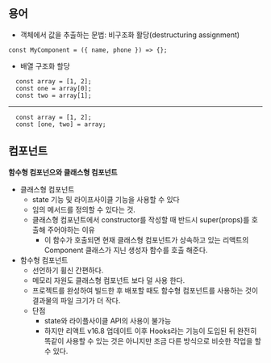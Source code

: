 용어
--------
- 객체에서 값을 추출하는 문법: 비구조화 활당(destructuring assignment)
```JSX
const MyComponent = ({ name, phone }) => {};
```
- 배열 구조화 할당
```JSX
  const array = [1, 2];
  const one = array[0];
  const two = array[1];
```
* * *
```JSX
  const array = [1, 2];
  const [one, two] = array;
```

컴포넌트
--------
**함수형 컴포넌으와 클래스형 컴포넌트**  
- 클래스형 컴포넌트
  - state 기능 및 라이프사이클 기능을 사용할 수 있다
  - 임의 메서드를 정의할 수 있다는 것.
  - 클래스형 컴포넌트에서 constructor를 작성할 때 반드시 super(props)를 호출해 주어야하는 이유
    - 이 함수가 호출되면 현재 클래스형 컴포넌트가 상속하고 있는 리액트의 Component 클래스가 지닌 생성자 함수를 호출 해준다.
- 함수형 컴포넌트
  - 선언하기 휠신 간편하다.
  - 메모리 자원도 클래스형 컴포넌트 보다 덜 사용 한다.
  - 프로젝트를 완성하여 빌드한 후 배포할 때도 함수형 컴포넌트를 사용하는 것이 결과물의 파일 크기가 더 작다.
  - 단점
    - state와 라이플사이클 API의 사용이 불가능
    - 하지만 리액트 v16.8 업데이트 이후 Hooks라는 기능이 도입된 뒤 완전히 똑같이 사용할 수 있는 것은 아니지만 조금 다른 방식으로 비슷한 작업을 할 수 있다.
